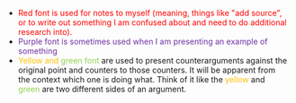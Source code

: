 - <span style="color:rgb(255, 0, 0)">Red font is used for notes to myself (meaning, things like "add source", or to write out something I am confused about and need to do additional research into).</span>
- <span style="color:rgb(112, 48, 160)">Purple font is sometimes used when I am presenting an example of something </span>
- <span style="color:rgb(255, 192, 0)">Yellow and</span> <span style="color:rgb(146, 208, 80)">green font </span>are used to present counterarguments against the original point and counters to those counters. It will be apparent from the context which one is doing what. Think of it like the <span style="color:rgb(255, 192, 0)">yellow</span> and <span style="color:rgb(146, 208, 80)">green</span> are two different sides of an argument.